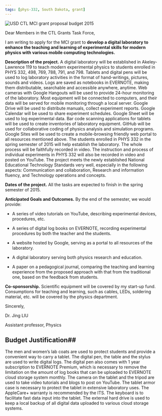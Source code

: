 ```yaml
---
tags: [phys-332, South Dakota, grant]
---
```


![USD CTL MCI grant proposal budget 2015]({{site.exa}}/USD-CTL-MCI-grant-proposal-budget-2015.png)

Dear Members in the CTL Grants Task Force,

I am writing to apply for the MCI grant to **develop a digital laboratory to
enhance the teaching and learning of experimental skills for modern physics
with various mobile computing technologies.**

**Description of the project.** A digital laboratory will be established in
Akeley-Lawrence 119 to teach modern experimental physics to students enrolled
in PHYS 332, 498, 769, 788, 791, and 798. Tablets and digital pens will be
used to log laboratory activities in the format of hand-writings, pictures,
sounds and videos. Logs are saved as notebooks in EVERNOTE, making them
distributable, searchable and accessible anywhere, anytime. Web cameras with
Google Hangouts will be used to provide 24-hour monitoring of the laboratory.
Most equipment will be connected to computers, and their data will be served
for mobile monitoring through a local server. Google Drive will be used to
distribute manuals, collect experiment reports. Google Calendar will be used
to share experiment schedules. Google Sheet will be used to log experimental
data. Bar code scanning applications for tablets will be used to create
inventories of laboratory equipment.  GitHub will be used for collaborative
coding of physics analysis and simulation programs. Google Sites will be used
to create a mobile-browsing friendly web portal to all resources mentioned
above. The students enrolled in PHYS 332 in the spring semester of 2015 will
help establish the laboratory. The whole process will be faithfully recorded in
video.  The instruction and process of individual experiments in PHYS 332 will
also be recorded in video and posted on YouTube. The project meets the newly
established National Educational Technology Standards very well, especially
in the following aspects: Communication and collaboration, Research and
information fluency, and Technology operations and concepts.

**Dates of the project.** All the tasks are expected to finish in the spring
semester of 2015.

**Anticipated Goals and Outcomes.** By the end of the semester, we would
provide:

- A series of video tutorials on YouTube, describing experimental devices,
procedures, etc.

- A series of digital log books on EVERNOTE, recording experimental procedures
by both the teacher and the students.

- A website hosted by Google, serving as a portal to all resources of the
laboratory.

- A digital laboratory serving both physics research and education.

- A paper on a pedagogical journal, comparing the teaching and learning
experience from the proposed approach with that from the traditional one, based
on the feedback from students.

**Co-sponsorship.** Scientific equipment will be covered by my start-up fund.
Consumptions for teaching and learning, such as cables, LEDs, soldering
material, etc. will be covered by the physics department.

Sincerely, 

Dr. Jing LIU

Assistant professor, Physics

## Budget Justification##

The men and women’s lab coats are used to protect students and provide a
convenient way to carry a tablet. The digital pen, the table and the stylus are
used to write digital logs. The digital pen also comes with 1 year subscription
to EVERNOTE Premium, which is necessary to remove the limitation on the amount
of log books that can be uploaded to EVERNOTE cloud storage system monthly. The
camera on the tablet and the tripod are used to take video tutorials and blogs
to post on YouTube. The tablet armor case is necessary to protect the tablet in
extensive laboratory uses. The AppleCare+ warranty is recommended by the ITS.
The keyboard is to facilitate fast data input into the tablet. The external
hard drive is used to keep a local backup of all digital data uploaded to
various cloud storage systems.

